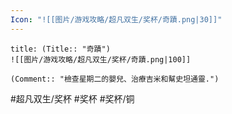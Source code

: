 ```yaml
---
Icon: "![[图片/游戏攻略/超凡双生/奖杯/奇蹟.png|30]]"
---
```

```ad-common-bronze-trophy
title: (Title:: "奇蹟")
![[图片/游戏攻略/超凡双生/奖杯/奇蹟.png|100]]

(Comment:: "檢查星期二的嬰兒、治療吉米和幫史坦通靈.")
```

#超凡双生/奖杯 #奖杯 #奖杯/铜
